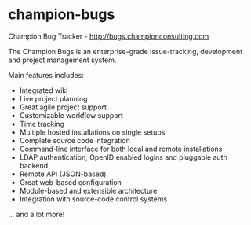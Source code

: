 # champion-bugs
Champion Bug Tracker - http://bugs.championconsulting.com

The Champion Bugs is an enterprise-grade issue-tracking, development and project
management system. 

Main features includes:
* Integrated wiki
* Live project planning
* Great agile project support
* Customizable workflow support
* Time tracking
* Multiple hosted installations on single setups
* Complete source code integration
* Command-line interface for both local and remote installations
* LDAP authentication, OpenID enabled logins and pluggable auth backend
* Remote API (JSON-based)
* Great web-based configuration
* Module-based and extensible architecture
* Integration with source-code control systems

... and a lot more!
